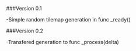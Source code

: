###Version 0.1

-Simple random tilemap generation in func _ready()

###Version 0.2

-Transfered generation to func _process(delta)  


